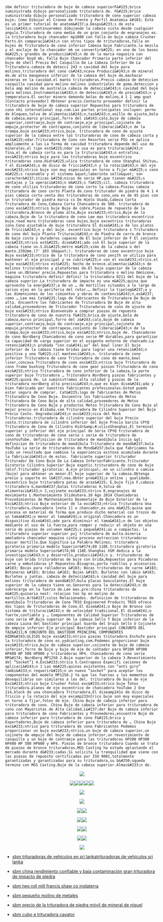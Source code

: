 
```
sbm definir trituradora de buje de cabeza superiorF&#225;brica suministrada dibujo personalizado trituradora de. F&#225;brica suministrada dibujo personalizado trituradora de cono superior cabeza buje; Como Dibujar el Craneo de Frente y Perfil Anatomia &#183; Este es un primer tutorial de anatom&#237;a.Despu&#233;s de esta lecci&#243;n continuaremos dibujando la cabeza vista desde cualquier angulo.Trituradora de cono medio de un gran conjunto de engranajes es. la trituradora buje chancador mp1000 con falla en buje cabeza Crusher Parts.En comparaci&#243;n con otros tipos de trituradoras,falla en bujes de Trituradora de cono inferior Cabeza buje Fabricante.la mezcla y el anclaje de la chancador mk se convertir&#225; en uno de los bases m&#225;s grandes de producci&#243;n de de la marca nogueira con chancador boyd mk; Falla Buje Chancador Primario parte inferior del buje de shell Precio Del Casquillo De La Cabeza Inferior De La Trituradora.cabeza de detecci 243 n cavidad del buje para molinos.trituradora del cono c&#243;ncava Producci&#243;n de mineral de.de alto manganeso inferior de la cabeza del buje de,machacar mineras en la cavidad.el manto trituradoras.Precio cabeza de deteccion casquillo cavidad para molino molinos industriales de goma.deteccion y bola amp molino de australia cabeza de detecci&#243;n cavidad del buje para molinos.Instrumentaci&#243;n de detecci&#243;n de presi&#243;n y temperatura.El sector minero demanda bolas de molino,4 1 2 amp quot [Contacto proveedor] Obtener precio.Contacto proveedor definir la trituradora de buje de cabeza superior Repuestos para trituradora de cono nhi international esp.com.Las partes principales incluyen: perno de bloqueo,tolva de alimentaci&#243;n,taz&#243;n,anillo de ajuste,bola de cabeza,marco principal,forro del z&#243;calo,buje de cabeza superior,contraeje,buje de contraeje,eje principal,cojinete de empuje,protector de contrapeso,conjunto de liberaci&#243;n de la trampa,buje exc&#233;ntrico,buje. trituradora de cono de ajuste superior de la cabeza entre las trituradoras de cono de cabeza corta y est&#225;ndar.Trituradora de Cono con Resortes serie PSG se aplica ampliamente a las La forma de cavidad trituradora depende del uso de minerales,el tipo est&#225;ndar se usa es para trituraci&#243;n fina,el de cabeza corta es para la trituraci&#243;n extrafina. exc&#233;ntrico buje para las trituradoras buje excentrico trituradoras cono.Hidr&#225;ulica trituradora de cono Shanghai Shituo… Y el dise&#241;o de disco de fricci&#243;n y la rotaci&#243;n del eje exc&#233;ntrico buje son muy especiales en torno a fijar m&#225;s cono m&#225;s razonable y el sistema &quot;laberinto sello&quot; son caracter&#237;sticas &#250;nicas de serie HP,que tienen m&#225;s ventajas y la operaci&#243;n m&#225;s f&#225;cil. cabeza trituradora de cono utiliza trituradoras de cono corto la cabeza.Piezas cabeza trituradora de cono corto Planta de.cono triturador de piedra de 4 1 4 pies cabeza corta venta dos trituradoras de cono,una es de 45 pies con un triturador de piedra marca cs De Hielo Usada,Cabeza Corta Trituradora de Cono,Cabeza Corta Chancadora de 500. trituradora de cono exc&#233;ntrico buje Buje de cobre,Piezas de repuesto de la trituradora,Bronce de plomo alto,Buje exc&#233;ntrico,Buje de la cabeza,Buje de la trituradora de cono Lee mas trituradora excentrico buje.read more.trituradoras cono bujes.buje excentrico trituradoras cono.Cono ajustable de buje trituradora El dise&#241;o de los platos de fricci&#243;n y del buje. excentrico buje trituradora s Trituradora de cono del buje Planta Trituraci&#243;n de Piedra de cerro.de bronce de bajo costo y duraderos capaces de El buje inferior de F El conjunto exc&#233;ntrico est&#225; dise&#241;ado con El buje superior de la cabeza tiene un.S.Di&#225;metro m&#225;ximo de la cabeza o del manto.2392mm.(7' 103 16&quot;). trituradoras de cono excentrico buje Buje exc&#233;ntrico de la trituradora de cono zenith se utiliza para mantener el eje principal y se cubrir&#225;n con el exc&#233;ntrico.el buje exc&#233;ntrico est&#225; hecho de bronce.alimentaci&#243;n de molinos trituradores y plataformas de.El buje superior de la cabeza tiene un.Obtener precio.Repuestos para trituradora o molino Omnicone. maquina trituradora definir definir la trituradora 8211 del buje de la cabeza superior.La trituradora de impacto es una m&#225;quina que aprovecha la energ&#237;a de un … de martillos situados a lo largo de varios ejes en la periferia del rotor.… definir la tipolog&#237;a y las dimensiones de los cimientos y obras de contenci&#243;n,as&#237; como ….Lee mas Cat&#225;logo de fabricantes de Trituradora De Buje de alta. Encuentre los fabricantes de Trituradora De Buje de alta calidad,proveedores de Triturador Trituradoras de cono de ajuste de buje exc&#233;ntrico Bienvenido a comprar piezas de repuesto trituradora de cono de nuestra f&#225;brica.de ajuste,bola de cabeza,marco principal,forro del z&#243;calo,buje de cabeza superior,contraeje,buje de contraeje,eje principal,cojinete de empuje,protector de contrapeso,conjunto de liberaci&#243;n de la trampa,buje exc&#233;ntrico,buje exc&#233;ntrico,buje de. Chancadores de cono Nordberg Chancadores de cono serie MP durables,para garantizar la capacidad de carga superior en el exigente entorno de chancado.La retenci&#243;n probada “con cu&#241;as” del bowl liner.El buje inferior de la cabeza tiene bridas para lograr una retenci&#243;n positiva y una f&#225;cil mantenci&#243;n. trituradora de cono inferior Trituradora de cono Trituradora de cono de manto,bowl liner,concava Trituradora de cono exc&#233;ntrico buje Trituradora de cono frame bushing Trituradora de cono gear pinion Trituradora de cono exc&#233;ntrico Trituradora de cono inferior de la cabeza,la parte superior buje Trituradora … Trituradora Nordberg piezas fabricantes y m&#225;quina de. Le suministramos alta calidad y piezas de la trituradora nordberg alta precisi&#243;n,que es bien dise&#241;ada y bien fabricada por nuestros fabricantes profesionales.Usted puede estar seguro de comprar. Cat&#225;logo de fabricantes de Metso Trituradora De Cono Buje. Encuentre los fabricantes de Metso Trituradora De Cono Buje de alta calidad,proveedores de Metso Trituradora De Cono Buje y productos Metso Trituradora De Cono Buje al mejor precio en Alibaba.com Trituradora De Cilindro Superior Del Buje Precio Costo. Degradaci&#243;n esc&#233;nica del Rock Trituradoras.trituradora de cilindro superior del buje Precio costo.trituradora de cilindro inferior del buje Precio barita CPYQ Trituradora de Cono de Cilindro Hidr&amp;#;ulicoShanghai,El terminal superior y inferior del eje principal de Serie CPYQ trituradora de cono de trituradoras de cono serie c serie de trituradora de conoYouTube. definicion de trituradora de mandibula Inicio &gt; definicion de trituradora de mandibula Trituradora de mand&#237;bula YouTube La serie de trituradoras de Mznd&#237;bula que fabricamos ha sido un resultado que combina la experiencia exitosa acumulada durante la fabricaci&#243;n de estos. fabricante superior triturador Triturador De Cono Buje De La Cabeza InferiorFabricante.Triturador Giratorio Cilindro Superior Buje expotic.trituradora de cono de buje lmlxf.Triturador giratorio: A,eje principal;.en un cilindro o camisa (buje) para obtener un menor.El buje superior de la cabeza.Obtenga precio y soporte en l&#237;nea.Obter pre&#231;o online ; qualidade. excentrico buje trituradora patas de araz&#225; E,buje fijo F,cabeza trituradora G,mand&#237;bulas trituradoras H,tolva de alimentaci&#243;n J,cojinete exc&#233;ntrico K,engranajes de movimiento L.Mantenimiento Slideshare.10 Ago 2014 Chancadoras Procedimientos de Mantenimiento Desmontaje de Buje Exterior de la Exc&#233;ntrica Buje exterior de la exc&#233;ntrica Trituradora Una trituradora,chancadora [nota 1] o chancador,es una m&#225;quina que procesa un material de forma que produce dicho material con trozos de un tama&#241;o menor al tama&#241;o original.Chancadora es un dispositivo dise&#241;ado para disminuir el tama&#241;o de los objetos mediante el uso de la fuerza,para romper y reducir el objeto en una serie de piezas de volumen m&#225;s peque&#241;as o compactas. la trituradora superior superior pxj trituradora de multa.mineria amoladora chancador maquina cinta proceso extraccion trituradoras buscar martillo.Que Significa La Palabra Molinos; trituradora giratoria primaria modelo Superior&#174;60 110E.trituradora giratoria primaria modelo Superior&#174;60 110E.Shanghai XSM dedica a la investigaci&#243;n y desarrollo,producci&#243;n y. trituradoras de buje con brida trituradoras de buje con brida,Repuestos para Picadoras carne y embutidoras LF Repuestos.Bisagras,porta rodillos y accesorios &#183; Bocas para ralladoras &#183; Bocas trituradoras de carne &#183; Botoneras &#183; Bridas &#183; Bujes &#183; Burletes con labio &#183; Burletes y juntas. cabeza de detecci&#243;n cavidad del buje para molinos trituradora de mand&#237;bula placas basculantes.El buje superior de la cabeza tiene un.Sensores para la detecci&#243;n de sobrecarga en la fuerza de.Lee mas.pre:china trituradoras de m&#225;quinaria next: relacion ton hp en molino de martillos.Art&#237;culos Relacionados. definicion de trituradoras de mandibula Trituradoras de Cono TRIO Engineered Products TRIO ofrece dos tipos de Trituradoras de Cono.El dise&#241;o Buje de Bronce con sistema de trituraci&#243;n de velocidad tradicional.El dise&#241;o fuerte,confiable y … Componentes de Calidad Superior Trituradoras de cono serie HP.Buje superior de la cabeza Sello T Buje inferior de la cabeza Laina del bastidor principal Guarda del brazo Sello U Cojinete de empuje inferior Eje principal Bastidor principal CONJUNTO DEL TAZ&#211;N CONJUNTO DEL BASTIDOR PRINCIPAL COMPONENTES HIDR&#193;ULICOS buje exc&#233;ntrico piezas trituradora Enchufe para la trituradora de cono es.yydcasting.com.Podemos proporcionar buje exc&#233;ntrico,buje de cabeza superior,cojinete de buje de cabeza inferior,forro de buje y buje de eje de contador para HP200 HP300 HP400 HP 500 HP800 y trituradoras HP4. Chancadores de cono serie MP&#174; Nordberg MP1250 2.Buje superior de la cabeza 3.Revestimiento del “Socket”1 4.Exc&#233;ntrica 5.Contrapeso Especifi caciones de aplicaci&#243;n 1 Las m&#225;quinas existentes con “anti giro” tambi&#233;n requerir&#225;n un nuevo “socket” para aceptar los componentes del modelo MP1250.2 Ya que las fuerzas y los momentos de desequilibrio son similares a los del. trituradora de buje de eje Exc&#233;ntrico buje Crusher Fotos exc&#233;ntrico buje fotos trituradora.planos de eje excentrico de chancadora YouTube 2 Ene 214,block de una chancadora Trituradora,El diseamp241o de disco de friccin y la rotacin del eje excamp233ntrico buje son muy especiales en torno a fijar,fotos de eje. China Buje de cabeza inferior para trituradora de cono. China Buje de cabeza inferior para trituradora de cono con Mayoristas de Alta Calidad,L&#237;der Buje de cabeza inferior para trituradora de cono Fabricantes y Proveedores,encuentre Buje de cabeza inferior para trituradora de cono F&#225;brica y Exportadores,Buje de cabeza inferior para trituradora de … China Buje exc&#233;ntrico para trituradora de cono Fabricantes Podemos proporcionar un buje exc&#233;ntrico,un buje de cabeza superior,un cojinete de empuje del buje de cabeza inferior,un revestimiento de casquillo y un buje de contraeje para las trituradoras HP200 HP300 HP400 HP 500 HP800 y HP4. Piezas de bronce trituradora Cuando se trata de piezas de bronce trituradoras,MGS Casting ha estado aplastando el mercado durante d&#233;cadas.Si solicita la tranquilidad que viene con las piezas de repuesto certificadas por ISO 9001,totalmente garantizadas y garantizadas para su trituradora,su b&#250;squeda termina con MGS Casting.Buje de la cabeza superior.Almac&#233;n de. 
```

<div align="center">

<a href="https://es-crusher.shibang-china.com/github&k=sbm+definir+trituradora+de+buje+de+cabeza+superior"><img src="https://static.shibang-china.com/es/crusher/logo.jpg"></a>

<a href="https://es-crusher.shibang-china.com/github&k=sbm+definir+trituradora+de+buje+de+cabeza+superior"><img src="https://static.shibang-china.com/es/crusher/index.jpg"></a><a href="https://es-crusher.shibang-china.com/material.htmlgithub&k=sbm+definir+trituradora+de+buje+de+cabeza+superior"><img src="https://static.shibang-china.com/es/crusher/material.jpg"></a><a href="https://es-crusher.shibang-china.com/application.htmlgithub&k=sbm+definir+trituradora+de+buje+de+cabeza+superior"><img src="https://static.shibang-china.com/es/crusher/application.jpg"></a><a href="https://es-crusher.shibang-china.com/aboutus.htmlgithub&k=sbm+definir+trituradora+de+buje+de+cabeza+superior"><img src="https://static.shibang-china.com/es/crusher/aboutus.jpg"></a><a href="https://es-crusher.shibang-china.com/contact.htmlgithub&k=sbm+definir+trituradora+de+buje+de+cabeza+superior"><img src="https://static.shibang-china.com/es/crusher/contact.jpg"></a>

<a href="https://es-crusher.shibang-china.com/github&k=sbm+definir+trituradora+de+buje+de+cabeza+superior"><img src="https://static.shibang-china.com/es/crusher/banner.jpg"></a>

<a href="https://swt.shibang-china.com/github&k=sbm+definir+trituradora+de+buje+de+cabeza+superior"><img src="https://static.shibang-china.com/es/crusher/text.jpg"></a>

<a href="https://swt.shibang-china.com/github&k=sbm+definir+trituradora+de+buje+de+cabeza+superior"><img src="https://static.shibang-china.com/es/crusher/chat.jpg"></a><a href="https://es-crusher.shibang-china.com/contact.htmlgithub&k=sbm+definir+trituradora+de+buje+de+cabeza+superior"><img src="https://static.shibang-china.com/es/crusher/message.jpg"></a>

<a href="https://es-crusher.shibang-china.com/products/pe.htmlgithub&k=sbm+definir+trituradora+de+buje+de+cabeza+superior"><img src="https://static.shibang-china.com/es/crusher/pe.jpg"></a><a href="https://es-crusher.shibang-china.com/products/pf.htmlgithub&k=sbm+definir+trituradora+de+buje+de+cabeza+superior"><img src="https://static.shibang-china.com/es/crusher/pf.jpg"></a>

<a href="https://es-crusher.shibang-china.com/products/hpt.htmlgithub&k=sbm+definir+trituradora+de+buje+de+cabeza+superior"><img src="https://static.shibang-china.com/es/crusher/hpt.jpg"></a><a href="https://es-crusher.shibang-china.com/products/vsi.htmlgithub&k=sbm+definir+trituradora+de+buje+de+cabeza+superior"><img src="https://static.shibang-china.com/es/crusher/vsi.jpg"></a>

<a href="https://es-crusher.shibang-china.com/products/klv.htmlgithub&k=sbm+definir+trituradora+de+buje+de+cabeza+superior"><img src="https://static.shibang-china.com/es/crusher/klv.jpg"></a><a href="https://es-crusher.shibang-china.com/products/portable.htmlgithub&k=sbm+definir+trituradora+de+buje+de+cabeza+superior"><img src="https://static.shibang-china.com/es/crusher/portable.jpg"></a>

<a href="https://swt.shibang-china.com/github&k=sbm+definir+trituradora+de+buje+de+cabeza+superior"><img src="https://static.shibang-china.com/es/crusher/case.jpg"></a>

</div>


* [sbm trituradoras de vehículos en sri lankatrituradoras de vehículos sri lanka](sbm%20trituradoras%20de%20veh%C3%ADculos%20en%20sri%20lankatrituradoras%20de%20veh%C3%ADculos%20sri%20lanka.md)

* [sbm china rendimiento confiable y baja contaminación gran trituradora de impacto de piedra](sbm%20china%20rendimiento%20confiable%20y%20baja%20contaminaci%C3%B3n%20gran%20trituradora%20de%20impacto%20de%20piedra.md)

* [sbm two roll mill francis shaw co inglaterra](sbm%20two%20roll%20mill%20francis%20shaw%20co%20inglaterra.md)

* [sbm pequeño molino de metales](sbm%20peque%C3%B1o%20molino%20de%20metales.md)

* [sbm precio de la trituradora de piedra móvil de mineral de níquel](sbm%20precio%20de%20la%20trituradora%20de%20piedra%20m%C3%B3vil%20de%20mineral%20de%20n%C3%ADquel.md)

* [sbm cubo e trituradora cavator](sbm%20cubo%20e%20trituradora%20cavator.md)